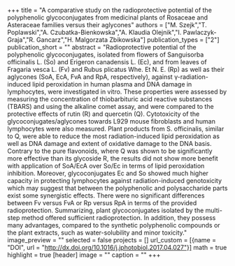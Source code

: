 +++
title = "A comparative study on the radioprotective potential of the polyphenolic glycoconjugates from medicinal plants of Rosaceae and Asteraceae families versus their aglycones"
authors = ["M. Szejk","T. Poplawski","A. Czubatka-Bienkowska","A. Klaudia Olejnik","I. Pawlaczyk-Graja","R. Gancarz","H. Malgorzata Zbikowska"]
publication_types = ["2"]
publication_short = ""
abstract = "Radioprotective potential of the polyphenolic glycoconjugates, isolated from flowers of Sanguisorba officinalis L. (So) and Erigeron canadensis L. (Ec), and from leaves of Fragaria vesca L. (Fv) and Rubus plicatus Whe. Et N. E. (Rp) as well as their aglycones (SoA, EcA, FvA and RpA, respectively), against γ-radiation-induced lipid peroxidation in human plasma and DNA damage in lymphocytes, were investigated in vitro. These properties were assessed by measuring the concentration of thiobarbituric acid reactive substances (TBARS) and using the alkaline comet assay, and were compared to the protective effects of rutin (R) and quercetin (Q). Cytotoxicity of the glycoconjugates/aglycones towards L929 mouse fibroblasts and human lymphocytes were also measured. Plant products from S. officinalis, similar to Q, were able to reduce the most radiation-induced lipid peroxidation as well as DNA damage and extent of oxidative damage to the DNA basis. Contrary to the pure flavonoids, where Q was shown to be significantly more effective than its glycoside R, the results did not show more benefit with application of SoA/EcA over So/Ec in terms of lipid peroxidation inhibition. Moreover, glycoconjugates Ec and So showed much higher capacity in protecting lymphocytes against radiation-induced genotoxicity which may suggest that between the polyphenolic and polysaccharide parts exist some synergistic effects. There were no significant differences between Fv versus FvA or Rp versus RpA in terms of the provided radioprotection. Summarizing, plant glycoconjugates isolated by the multi-step method offered sufficient radioprotection. In addition, they possess many advantages, compared to the synthetic polyphenolic compounds or the plant extracts, such as water-solubility and minor toxicity."
image_preview = ""
selected = false
projects = []
url_custom = [{name = "DOI", url = "http://dx.doi.org/10.1016/j.jphotobiol.2017.04.027"}]
math = true
highlight = true
[header]
image = ""
caption = ""
+++

